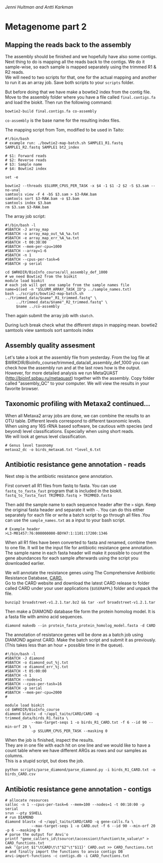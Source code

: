 *Jenni Hultman and Antti Karkman*

# Metagenome part 2

## Mapping the reads back to the assembly
The assembly should be finished and we hopefully have also some contigs. Next thing to do is mapping all the reads back to the contigs. We do it sample-wise, so each sample is mapped separately using the trimmed R1 & R2 reads.  
We will need to two scripts for that, one for the actual mapping and another to run it as an array job. Save both scripts to your `scripts` folder. 

But before doing that we have make a bowtie2 index from the contig file. Move to the assembly folder where you have a file called `final.contigs.fa` and load the biokit. Then run the following command:  

`bowtie2-build final.contigs.fa co-assembly`  

`co-assembly` is the base name for the resulting index files.  


The mapping script from Tom, modified to be used in Taito:
```
#!/bin/bash
# example run: ./bowtie2-map-batch.sh SAMPLE1_R1.fastq SAMPLE1_R2.fastq SAMPLE1 bt2_index

# $1: Forward reads
# $2: Reverse reads
# $3: Sample name
# $4: Bowtie2 index

set -e

bowtie2 --threads $SLURM_CPUS_PER_TASK -x $4 -1 $1 -2 $2 -S $3.sam --no-unal
samtools view -F 4 -bS $3.sam > $3-RAW.bam
samtools sort $3-RAW.bam -o $3.bam
samtools index $3.bam
rm $3.sam $3-RAW.bam
```
The array job script:
```
#!/bin/bash -l
#SBATCH -J array_map
#SBATCH -o array_map_out_%A_%a.txt
#SBATCH -e array_map_err_%A_%a.txt
#SBATCH -t 00:30:00
#SBATCH --mem-per-cpu=1000
#SBATCH --array=1-6
#SBATCH -n 1
#SBATCH --cpus-per-task=6
#SBATCH -p serial

cd $WRKDIR/BioInfo_course/all_assembly_def_1000
# we need Bowtie2 from the biokit
module load biokit
# each job will get one sample from the sample names file
name=$(sed -n "$SLURM_ARRAY_TASK_ID"p ../sample_names.txt)
bash ../scripts/bowtie2-map-batch.sh ../trimmed_data/$name"_R1_trimmed.fastq" \
     ../trimmed_data/$name"_R2_trimmed.fastq" \
     $name ../co-assembly
```
Then again submit the array job with `sbatch`.  

During luch break check what the different steps in mapping mean.
bowtie2 
samtools view 
samtools sort 
samtools index 


## Assembly quality assesment
Let's take a look at the assembly file from yesterday. From the log file at $WRKDIR/BioInfo_course/trimmed_data/all_assembly_def_1000 you can check how the assembly run and at the last rows how is the output. However, for more detailed analysis we run MetaQUAST (http://bioinf.spbau.ru/metaquast) together with the assembly. Copy folder called "assembly_QC" to your computer. We will view the results in your favorite browser. 

## Taxonomic profiling with Metaxa2 continued...
When all Metaxa2 array jobs are done, we can combine the results to an OTU table. Different levels correspond to different taxonomic levels.  
When using any 16S rRNA based software, be cautious with species (and beyond) level classifications. Especially when using short reads.  
We will look at genus level classification.
```
# Genus level taxonomy
metaxa2_dc -o birds_metaxa6.txt *level_6.txt
```

## Antibiotic resistance gene annotation - reads
Next step is the antibiotic resistance gene annotation.  

First convert all R1 files from fastq to fasta. You can use `fastq_to_fasta_fast` program that is included in the biokit.  
`fastq_to_fasta_fast TRIMMED.fastq > TRIMMED.fasta`  

Then add the sample name to each sequence header after the `>` sign. Keep the original fasta header and separate it with `-`. You can do this either separately for each file or write a batch script to go through all files .You can use the `sample_names.txt` as a input to your bash script.  
```
# Example header
>L3-M01457:76:000000000-BDYH7:1:1101:17200:1346
```

When all R1 files have been converted to fasta and renamed, combine them to one file. It will be the input file for antibiotic resistance gene annotation. The sample name in each fasta header will make it possible to count the gene abundances for each sample afterwards using the script you downloaded earlier.  

We will annotate the resistance genes using The Comprehensive Antibiotic Resistance Database, [CARD.](https://card.mcmaster.ca)  
Go to the CARD website and download the latest CARD release to folder called CARD under your user applications (`$USERAPPL`) folder and unpack the file.  

`bunzip2 broadstreet-v1.2.1.tar.bz2 && tar -xvf broadstreet-v1.2.1.tar `  

Then make a DIAMOND database file form the protein homolog model. It is a fasta file with amino acid sequences.  

`diamond makedb --in protein_fasta_protein_homolog_model.fasta -d CARD`

The annotation of resistance genes will be done as a batch job using DIAMOND against CARD. Make the batch script and submit it as previously. (This takes less than an hour + possible time in the queue).  
```
#!/bin/bash -l
#SBATCH -J diamond
#SBATCH -o diamond_out_%j.txt
#SBATCH -e diamond_err_%j.txt
#SBATCH -t 05:00:00
#SBATCH -n 1
#SBATCH --nodes=1
#SBATCH --cpus-per-task=16
#SBATCH -p serial
#SBATCH --mem-per-cpu=2000
#

module load biokit
cd $WRKDIR/BioInfo_course
diamond blastx -d ~/appl_taito/CARD/CARD -q trimmed_data/birds_R1.fasta \
            --max-target-seqs 1 -o birds_R1_CARD.txt -f 6 --id 90 --min-orf 20 \
            -p $SLURM_CPUS_PER_TASK --masking 0
```

When the job is finished, inspect the results.  
They are in one file with each hit on one line and we would like to have a count table where we have different ARGs as rows and our samples as columns.  
This is a stupid script, but does the job.  

`python scripts/parse_diamond/parse_diamond.py -i birds_R1_CARD.txt -o birds_CARD.csv`

## Antibiotic resistance gene annotation - contigs
```
# allocate resources
salloc -n 1 --cpus-per-task=6 --mem=100 --nodes=1 -t 00:10:00 -p serial
srun --pty $SHELL
# run DIAMOND
diamond blastx -d ~/appl_taito/CARD/CARD -q gene-calls.fa \
            --max-target-seqs 1 -o CARD.out -f 6 --id 90 --min-orf 20 -p 6 --masking 0
# parse the output for Anvi'o  
printf "gene_callers_id\tsource\taccession\tfunction\te_value\n" > CARD_functions.txt
awk '{print $1"\tCARD\t\t"$2"\t"$11}' CARD.out >> CARD_functions.txt
# and finally import the functions to anvio contigs DB  
anvi-import-functions -c contigs.db -i CARD_functions.txt
